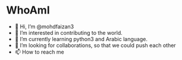 # WhoAmI
- 👋 Hi, I’m @mohdfaizan3
- 👀 I’m interested in contributing to the world.
- 🌱 I’m currently learning python3 and Arabic language.
- 💞️ I’m looking for collaborations, so that we could push each other
- 📫 How to reach me 
          

<!---
mohdfaizan3/mohdfaizan3 is a ✨ special ✨ repository because its `README.md` (this file) appears on your GitHub profile.
You can click the Preview link to take a look at your changes.
--->
